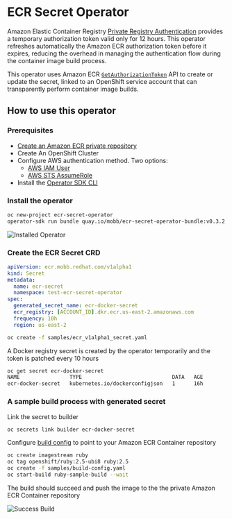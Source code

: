 # ECR Secret Operator

Amazon Elastic Container Registry [Private Registry Authentication](https://docs.aws.amazon.com/AmazonECR/latest/userguide/registry_auth.html) provides a temporary authorization token valid only for 12 hours. This operator refreshes automatically the Amazon ECR authorization token before it expires, reducing the overhead in managing the authentication flow during the container image build process.

This operator uses Amazon ECR [`GetAuthorizationToken`](https://docs.aws.amazon.com/AmazonECR/latest/APIReference/API_GetAuthorizationToken.html) API to create or update the secret, linked to an OpenShift service account that can transparently perform container image builds.

## How to use this operator

### Prerequisites

* [Create an Amazon ECR private repository](https://docs.aws.amazon.com/AmazonECR/latest/userguide/repository-create.html)
* Create An OpenShift Cluster
* Configure AWS authentication method. Two options:
  * [AWS IAM User](./docs/iam_user.md)
  * [AWS STS AssumeRole](./docs/iam_assume_role.md)
* Install the [Operator SDK CLI](https://sdk.operatorframework.io/docs/installation/)

### Install the operator

```bash
oc new-project ecr-secret-operator
operator-sdk run bundle quay.io/mobb/ecr-secret-operator-bundle:v0.3.2
```

![Installed Operator](./docs/images/operator.png)

### Create the ECR Secret CRD

```yaml
apiVersion: ecr.mobb.redhat.com/v1alpha1
kind: Secret
metadata:
  name: ecr-secret
  namespace: test-ecr-secret-operator
spec:
  generated_secret_name: ecr-docker-secret
  ecr_registry: [ACCOUNT_ID].dkr.ecr.us-east-2.amazonaws.com
  frequency: 10h
  region: us-east-2
```

```bash
oc create -f samples/ecr_v1alpha1_secret.yaml
```

A Docker registry secret is created by the operator temporarily and the token is patched every 10 hours

```bash
oc get secret ecr-docker-secret   
NAME                TYPE                             DATA   AGE
ecr-docker-secret   kubernetes.io/dockerconfigjson   1      16h
```

### A sample build process with generated secret

Link the secret to builder

```bash
oc secrets link builder ecr-docker-secret 
```

Configure [build config](./samples/build-config.yaml) to point to your Amazon ECR Container repository

```bash
oc create imagestream ruby
oc tag openshift/ruby:2.5-ubi8 ruby:2.5
oc create -f samples/build-config.yaml
oc start-build ruby-sample-build --wait
```

The build should succeed and push the image to the the private Amazon ECR Container repository

![Success Build](./docs/images/build.png)
